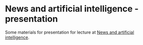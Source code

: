 News and artificial intelligence - presentation
===============================================

Some materials for presentation for lecture at [News and artificial intelligence](https://is.cuni.cz/studium/predmety/index.php?id=9dfea17d4fd96162cf0679c3601449ca&tid=&do=predmet&kod=JKB123&skr=2019&fak=11230).  